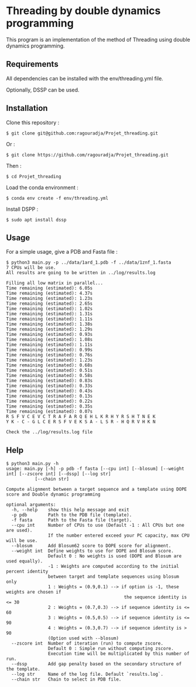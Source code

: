 # Threading by double dynamics programming

This program is an implementation of the method of Threading using double dynamics programming.


Requirements
------------
All dependencies can be installed with the env/threading.yml file.

Optionally, DSSP can be used. 

Installation
------------
Clone this repository : 

    $ git clone git@github.com:ragouradja/Projet_threading.git
Or : 

    $ git clone https://github.com/ragouradja/Projet_threading.git
Then :

    $ cd Projet_threading

Load the conda environment : 
    

    $ conda env create -f env/threading.yml

Install DSPP : 

    $ sudo apt install dssp

Usage
-----

For a simple usage, give a PDB and Fasta file : 

    $ python3 main.py -p ../data/1ard_1.pdb -f ../data/1znf_1.fasta
    7 CPUs will be use.
    All results are going to be written in ../log/results.log

    Filling all low matrix in parallel...
    Time remaining (estimated): 6.05s
    Time remaining (estimated): 4.37s
    Time remaining (estimated): 1.23s
    Time remaining (estimated): 2.65s
    Time remaining (estimated): 1.02s
    Time remaining (estimated): 1.31s
    Time remaining (estimated): 1.11s
    Time remaining (estimated): 1.38s
    Time remaining (estimated): 1.29s
    Time remaining (estimated): 0.93s
    Time remaining (estimated): 1.08s
    Time remaining (estimated): 1.11s
    Time remaining (estimated): 0.99s
    Time remaining (estimated): 0.76s
    Time remaining (estimated): 1.23s
    Time remaining (estimated): 0.68s
    Time remaining (estimated): 0.51s
    Time remaining (estimated): 0.58s
    Time remaining (estimated): 0.83s
    Time remaining (estimated): 0.33s
    Time remaining (estimated): 0.43s
    Time remaining (estimated): 0.13s
    Time remaining (estimated): 0.22s
    Time remaining (estimated): 0.35s
    Time remaining (estimated): 0.07s
    R S F V C E V C T R A F A R Q E H L K R H Y R S H T N E K
    Y K - C - G L C E R S F V E K S A - L S R - H Q R V H K N

    Check the ../log/results.log file
    
Help
----
    $ python3 main.py -h
    usage: main.py [-h] -p pdb -f fasta [--cpu int] [--blosum] [--weight int] [--zscore int] [--dssp] [--log str]
               [--chain str]

    Compute alignment between a target sequence and a template using DOPE score and Double dynamic programming

    optional arguments:
      -h, --help    show this help message and exit
      -p pdb        Path to the PDB file (template).
      -f fasta      Path to the Fasta file (target).
      --cpu int     Number of CPUs to use (Default -1 : All CPUs but one are used).
                    If the number entered exceed your PC capacity, max CPU will be use.
      --blosum      Add Blosum62 score to DOPE score for alignment.
      --weight int  Define weights to use for DOPE and Blosum score.
                    Default 0 : No weights is used (DOPE and Blosum are used equally).
                    -1 : Weights are computed according to the initial percent identity
                    between target and template sequences using blosum only
                    1 : Weights = (0.9,0.1) --> if option is -1, these weights are chosen if
                                                 the sequence identity is <= 30
                    2 : Weights = (0.7,0.3) --> if sequence identity is <= 60
                    3 : Weights = (0.5,0.5) --> if sequence identity is <= 90
                    4 : Weights = (0.3,0.7) --> if sequence identity is > 90
                    (Option used with --blosum)
      --zscore int  Number of iteration (run) to compute zscore.
                    Default 0 : Simple run without computing zscore.
                    Execution time will be multiplicated by this number of run.
      --dssp        Add gap penalty based on the secondary structure of the template.
      --log str     Name of the log file. Default `results.log`.
      --chain str   Chain to select in PDB file.
